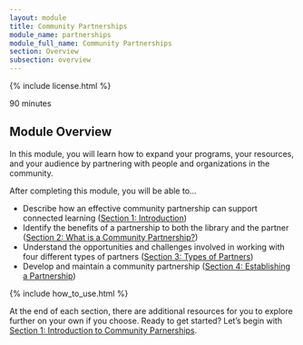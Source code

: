 ```yaml
---
layout: module
title: Community Partnerships
module_name: partnerships
module_full_name: Community Partnerships
section: Overview
subsection: overview
---
```


{% include license.html %}

<p class="time">90 minutes</p>

## Module Overview

In this module, you will learn how to expand your programs, your resources, and your audience by partnering with people and organizations in the community.

<div class="objectives">
<p class="box-title">After completing this module, you will be able to...</p>
<ul>
	<li>Describe how an effective community partnership can support connected learning (<a href="section-1-0.html">Section 1: Introduction</a>)</li>
	<li>Identify the benefits of a partnership to both the library and the partner (<a href="section-2-0.html">Section 2: What is a Community Partnership?</a>)</li>
	<li>Understand the opportunities and challenges involved in working with four different types of partners (<a href="section-3-0.html">Section 3: Types of Partners</a>)</li>
	<li>Develop and maintain a community partnership (<a href="section-4-0.html">Section 4: Establishing a Partnership</a>)</li>
</ul>
</div>

{% include how_to_use.html %} 

At the end of each section, there are additional resources for you to explore further on your own if you choose.
Ready to get started? Let’s begin with [Section 1: Introduction to Community Parnerships](section-1-0.html).
